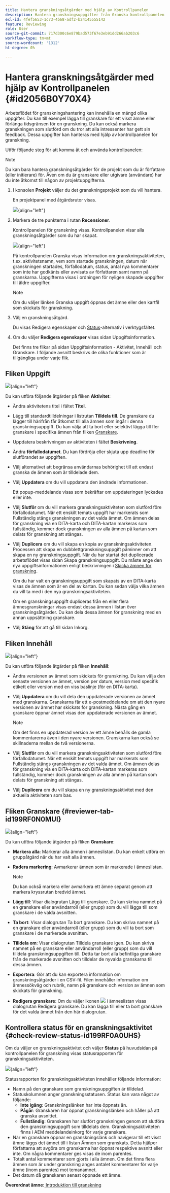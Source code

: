 ```yaml
---
title: Hantera granskningsåtgärder med hjälp av Kontrollpanelen
description: Hantera granskningsuppgifter från Granska kontrollpanelen i AEM Guides. Lär dig hur du utför åtgärder under uppgiften, innehållet, fliken Granskare och kontrollera status för en granskningsåtgärd.
exl-id: 4fef5653-1c73-4b68-adf2-b24145555142
feature: Reviewing
role: User
source-git-commit: 717d300c6e879bad573f67e3eb91dd266ab203c6
workflow-type: tm+mt
source-wordcount: '1312'
ht-degree: 0%

---
```


# Hantera granskningsåtgärder med hjälp av Kontrollpanelen {#id2056B0Y70X4}

Arbetsflödet för granskningshantering kan innehålla en mängd olika uppgifter. Du kan till exempel lägga till granskare för ett visst ämne eller förlänga tidsgränsen för en granskning. Du kan också markera granskningen som slutförd om du tror att alla intressenter har gett sin feedback. Dessa uppgifter kan hanteras med hjälp av kontrollpanelen för granskning.

Utför följande steg för att komma åt och använda kontrollpanelen:

>[!NOTE]
>
> Du kan bara hantera granskningsåtgärder för de projekt som du är författare \(eller initierare\) för. Även om du är granskare eller utgivare \(användare\) har du inte åtkomst till någon av projektuppgifterna.

1. I konsolen **Projekt** väljer du det granskningsprojekt som du vill hantera.

   En projektpanel med åtgärdsrutor visas.

   ![](images/review-management.png){align="left"}

1. Markera de tre punkterna i rutan **Recensioner**.

   Kontrollpanelen för granskning visas. Kontrollpanelen visar alla granskningsåtgärder som du har skapat.

   ![](images/review-dashboard.png){align="left"}

   På kontrollpanelen Granska visas information om granskningsaktiviteten, t.ex. aktivitetsnamn, vem som startade granskningen, datum när granskningen startades, förfallodatum, status, antal nya kommentarer som inte har godkänts eller avvisats av författaren samt namn på granskarna. Uppgifterna visas i ordningen för nyligen skapade uppgifter till äldre uppgifter.

   >[!NOTE]
   >
   > Om du väljer länken Granska uppgift öppnas det ämne eller den kartfil som skickats för granskning.

1. Välj en granskningsåtgärd.

   Du visas Redigera egenskaper och [Status](#check-review-status-id199RF0A0UHS)-alternativ i verktygsfältet.

1. Om du väljer **Redigera egenskaper** visas sidan Uppgiftsinformation.

   Det finns tre flikar på sidan Uppgiftsinformation - Aktivitet, Innehåll och Granskare. I följande avsnitt beskrivs de olika funktioner som är tillgängliga under varje flik.


## Fliken Uppgift

![](images/review-task-page.png){align="left"}

Du kan utföra följande åtgärder på fliken **Aktivitet**:

- Ändra aktivitetens titel i fältet **Titel**.
- Lägg till standardtilldelningar i listrutan **Tilldela till**. De granskare du lägger till härifrån får åtkomst till alla ämnen som ingår i denna granskningsuppgift. Du kan välja att ta bort eller selektivt lägga till fler granskare i specifika ämnen från fliken [Granskare](#reviewer-tab-id199RF0N0MUI).
- Uppdatera beskrivningen av aktiviteten i fältet **Beskrivning**.
- Ändra **förfallodatumet**. Du kan fördröja eller skjuta upp deadline för slutförandet av uppgiften.
- Välj alternativet att begränsa användarnas behörighet till att endast granska de ämnen som är tilldelade dem.
- Välj **Uppdatera** om du vill uppdatera den ändrade informationen.

  Ett popup-meddelande visas som bekräftar om uppdateringen lyckades eller inte.
- Välj **Slutför** om du vill markera granskningsaktiviteten som slutförd före förfallodatumet. När ett enskilt temats uppgift har markerats som Fullständig stängs granskningen av det valda ämnet. Om ämnen delas för granskning via en DITA-karta och DITA-kartan markeras som fullständig, kommer dock granskningen av alla ämnen på kartan som delats för granskning att stängas.
- Välj **Duplicera** om du vill skapa en kopia av granskningsaktiviteten. Processen att skapa en dubblettgranskningsuppgift påminner om att skapa en ny granskningsuppgift. När du har startat det duplicerade arbetsflödet visas sidan Skapa granskningsuppgift. Du måste ange den nya uppgiftsinformationen enligt beskrivningen i [Skicka ämnen för granskning](review-send-topics-for-review.md#).

  Om du har valt en granskningsuppgift som skapats av en DITA-karta visas de ämnen som är en del av kartan. Du kan sedan välja vilka ämnen du vill ta med i den nya granskningsaktiviteten.

  Om en granskningsuppgift dupliceras från en eller flera ämnesgranskningar visas endast dessa ämnen i listan över granskningsåtgärder. Du kan dela dessa ämnen för granskning med en annan uppsättning granskare.

- Välj **Stäng** för att gå till sidan Inkorg.

## Fliken Innehåll

![](images/review-content-page.png){align="left"}

Du kan utföra följande åtgärder på fliken **Innehåll**:

- Ändra versionen av ämnet som skickats för granskning. Du kan välja den senaste versionen av ämnet, version per datum, version med specifik etikett eller version med en viss baslinje \(för en DITA-karta\).

- Välj **Uppdatera** om du vill dela den uppdaterade versionen av ämnet med granskarna. Granskarna får ett e-postmeddelande om att den nyare versionen av ämnet har skickats för granskning. Nästa gång en granskare öppnar ämnet visas den uppdaterade versionen av ämnet.

  >[!NOTE]
  >
  > Om det finns en uppdaterad version av ett ämne behålls de gamla kommentarerna även i den nyare versionen. Granskarna kan också se skillnaderna mellan de två versionerna.

- Välj **Slutför** om du vill markera granskningsaktiviteten som slutförd före förfallodatumet. När ett enskilt temats uppgift har markerats som Fullständig stängs granskningen av det valda ämnet. Om ämnen delas för granskning via en DITA-karta och DITA-kartan markeras som fullständig, kommer dock granskningen av alla ämnen på kartan som delats för granskning att stängas.

- Välj **Duplicera** om du vill skapa en ny granskningsaktivitet med den aktuella aktiviteten som bas.


## Fliken Granskare {#reviewer-tab-id199RF0N0MUI}

![](images/reviewers-tab.png){align="left"}

Du kan utföra följande åtgärder på fliken **Granskare**:

- **Markera alla**: Markerar alla ämnen i ämneslistan. Du kan enkelt utföra en gruppåtgärd när du har valt alla ämnen.
- **Radera markering**: Avmarkerar ämnen som är markerade i ämneslistan.

  >[!NOTE]
  >
  > Du kan också markera eller avmarkera ett ämne separat genom att markera kryssrutan bredvid ämnet.

- **Lägg till**: Visar dialogrutan Lägg till granskare. Du kan skriva namnet på en granskare eller användarroll \(eller grupp\) som du vill lägga till som granskare i de valda avsnitten.
- **Ta bort**: Visar dialogrutan Ta bort granskare. Du kan skriva namnet på en granskare eller användarroll \(eller grupp\) som du vill ta bort som granskare i de markerade avsnitten.
- **Tilldela om**: Visar dialogrutan Tilldela granskare igen. Du kan skriva namnet på en granskare eller användarroll \(eller grupp\) som du vill tilldela granskningsuppgiften till. Detta tar bort alla befintliga granskare från de markerade avsnitten och tilldelar de nyvalda granskarna till dessa ämnen.
- **Exportera**: Gör att du kan exportera information om granskningsåtgärder i en CSV-fil. Filen innehåller information om ämnessökväg och rubrik, namn på granskare och version av ämnen som skickats för granskning.
- **Redigera granskare**: Om du väljer ikonen ![](images/edit_pencil_icon.svg) i ämneslistan visas dialogrutan Redigera granskare. Du kan lägga till eller ta bort granskare för det valda ämnet från den här dialogrutan.

## Kontrollera status för en granskningsaktivitet {#check-review-status-id199RF0A0UHS}

Om du väljer en granskningsaktivitet och väljer **Status** på huvudsidan på kontrollpanelen för granskning visas statusrapporten för granskningsaktiviteten.

![](images/review-status-report.png){align="left"}

Statusrapporten för granskningsaktiviteten innehåller följande information:

- Namn på den granskare som granskningsuppgiften är tilldelad.
- Statuskolumnen anger granskningsstatusen. Status kan vara något av följande:
   - **Inte igång**: Granskningslänken har inte öppnats än.
   - **Pågår**: Granskaren har öppnat granskningslänken och håller på att granska avsnittet.
   - **Fullständig**: Granskaren har slutfört granskningen genom att slutföra den granskningsuppgift som tilldelats dem. Granskningsaktiviteten finns i AEM meddelandeinkorg för varje granskare.
- När en granskare öppnar en granskningslänk och navigerar till ett visst ämne läggs det ämnet till i listan Ämnen som granskats. Detta hjälper författarna att avgöra om granskarna har öppnat respektive avsnitt eller inte. Om några kommentarer ges visas de inom parentes.
- Totalt antal kommentarer som gjorts i alla ämnen. Om det finns flera ämnen som är under granskning anges antalet kommentarer för varje ämne \(inom parentes\) mot temanamnet.
- Det datum då granskaren senast öppnade ett ämne.

**Överordnat ämne:**&#x200B;[ Introduktion till granskning](review.md)

